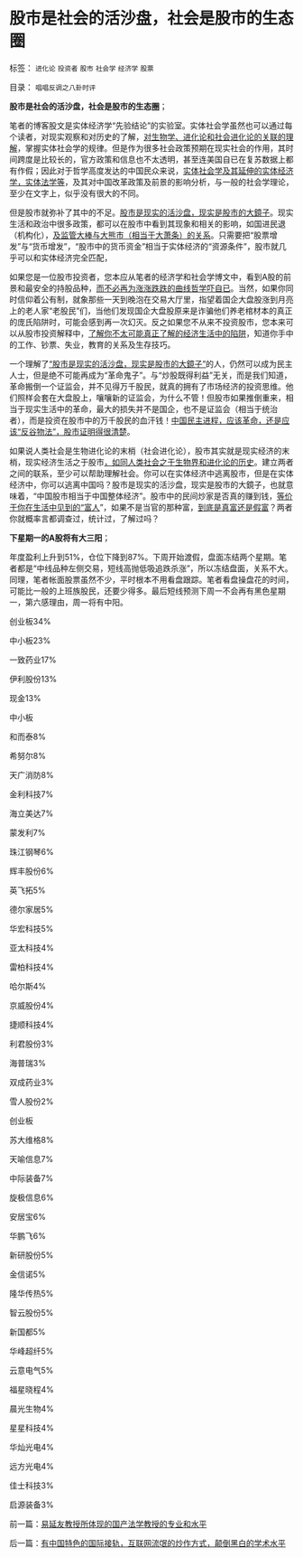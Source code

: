 # 股市是社会的活沙盘，社会是股市的生态圈

标签： `进化论` `投资者` `股市` `社会学` `经济学` `股票` 

目录： `唱唱反调之八卦时评`

**股市是社会的活沙盘，社会是股市的生态圈**；

笔者的博客股文是实体经济学“先验结论”的实验室。实体社会学虽然也可以通过每个读者，对现实观察和对历史的了解，[对生物学、进化论和社会进化论的关联的理解](../../../2013/5/28/社会进化论能知过去未来.md)，掌握实体社会学的规律。但是作为很多社会政策预期在现实社会的作用，其时间跨度是比较长的，官方政策和信息也不太透明，甚至连美国自已在复苏数据上都有作假；因此对于哲学高度发达的中国民众来说，[实体社会学及其延伸的实体经济学，实体法学等](../../../2010/11/2/社会进化论是实用科学.md)，及其对中国改革政策及前景的影响分析，与一般的社会学理论，至少在文字上，似乎没有很大的不同。

但是股市就弥补了其中的不足。[股市是现实的活沙盘，现实是股市的大鏡子](../../../2011/12/29/A股百态是中国民主进程的活沙盘;中国国民民主素质确实低.md)。现实生活和政治中很多政策，都可以在股市中看到其现象和相关的影响，如国进民退（机构化），[及监管大棒与大熊市（相当于大萧条）的关系](../../../2012/1/5/证监会政策过度令A股熊遍全球.md)。只需要把“股票增发”与“货币增发”，“股市中的货币资金”相当于实体经济的“资源条件”，股市就几乎可以和实体经济完全匹配，

如果您是一位股市投资者，您本应从笔者的经济学和社会学博文中，看到A股的前景和最安全的持股品种，[而不必再为涨涨跌跌的曲线哲学吓自已](../../../2012/1/7/“选择命运盒子的技术”和“打破命运盒子的科学”.md)。当然，如果你同时信仰着公有制，就象那些一天到晚泡在交易大厅里，指望着国企大盘股涨到月亮上的老人家“老股民”们，当他们发现国企大盘股原来是诈骗他们养老棺材本的真正的庞氏陷阱时，可能会感到再一次幻灭。反之如果您不从来不投资股市，您本来可以从股市投资解释中，[了解你不太可能真正了解的经济生活中的陷阱](../../../2012/1/6/经济学者为什么不敢研究股市中的“谷物法”？.md)，知道你手中的工作、钞票、失业，教育的关系及生存技巧。

一个理解了[“股市是现实的活沙盘，现实是股市的大鏡子”](../../../2012/5/7/证监会可以“挽国企将倾之大厦”吗？.md)的人，仍然可以成为民主人士，但是绝不可能再成为“革命鬼子”。与“炒股既得利益”无关，而是我们知道，革命搬倒一个证监会，并不见得万千股民，就真的拥有了市场经济的投资思维。他们照样会套在大盘股上，嚷嚷新的证监会，为什么不管！但股市如果推倒重来，相当于现实生活中的革命，最大的损失并不是国企，也不是证监会（相当于统治者），而是投资在股市中的万千股民的血汗钱！[中国民主进程，应该革命，还是应该“反谷物法”，股市证明得很清楚](../../../2012/1/10/股民自已不反对股市谷物法，无人会替股民反对.md)。

如果说人类社会是生物进化论的末梢（社会进化论），股市其实就是现实经济的末梢，现实经济生活之于股市[，如同人类社会之于生物界和进化论的历史](../../../2012/12/12/进化论分类物种，社会进化论研究生物合作方式；.md)。建立两者之间的联系，至少可以帮助理解社会。你可以在实体经济中逃离股市，但是在实体经济中，你可以逃离中国吗？股市是现实的活沙盘，现实是股市的大鏡子，也就意味着，“中国股市相当于中国整体经济”。股市中的民间炒家是否真的赚到钱，[等价于你在生活中见到的“富人](../../../2009/8/7/生意难做，打肿脸充胖子的民营企业家.md)”，如果不是当官的那种富，[到底是真富还是假富](../../../2011/12/28/季节性股神现象：算命神棍和股神半仙.md)？两者你就概率言都调查过，统计过，了解过吗？

**下星期一的A股将有大三阳**；

年度盈利上升到51%，仓位下降到87%。下周开始渡假，盘面冻结两个星期。笔者都是“中线品种左侧交易，短线高抛低吸追跌杀涨”，所以冻结盘面，关系不大。同理，笔者帐面股票虽然不少，平时根本不用看盘跟踪。笔者看盘操盘花的时间，可能比一般的上班族股民，还要少得多。最后短线预测下周一不会再有黑色星期一，第六感理由，周一将有中阳。

创业板34%

中小板23%

一致药业17%

伊利股份13%

现金13%

中小板

和而泰8%

希努尔8%

天广消防8%

金利科技7%

海立美达7%

蒙发利7%

珠江钢琴6%

辉丰股份6%

英飞拓5%

德尔家居5%

华宏科技5%

亚太科技4%

雷柏科技4%

哈尔斯4%

京威股份4%

捷顺科技4%

利君股份3%

海普瑞3%

双成药业3%

雪人股份2%

创业板

苏大维格8%

天喻信息7%

中际装备7%

旋极信息6%

安居宝6%

华鹏飞6%

新研股份5%

金信诺5%

隆华传热5%

智云股份5%

新国都5%

华峰超纤5%

云意电气5%

福星晓程4%

晨光生物4%

星星科技4%

华灿光电4%

远方光电4%

佳士科技3%

启源装备3%

前一篇：[易延友教授所体现的国产法学教授的专业和水平](../../../2013/8/2/易延友教授所体现的国产法学教授的专业和水平.md)

后一篇：[有中国特色的国际接轨，互联网流氓的炒作方式，颠倒黑白的学术水平](../../../2013/8/3/有中国特色的国际接轨，互联网流氓的炒作方式，颠倒黑白的学术水平.md)
